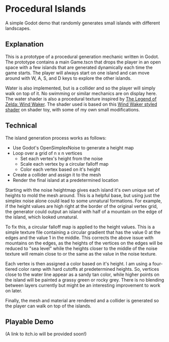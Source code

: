 # Procedural Islands

A simple Godot demo that randomly generates small islands with different landscapes.

## Explanation

This is a prototype of a procedural generation mechanic written in Godot. The prototype contains a main Game.tscn that drops the player in an open space with a few islands that are generated dynamically each time the game starts. The player will always start on one island and can move around with W, A, S, and D keys to explore the other islands.

Water is also implemented, but is a collider and so the player will simply walk on top of it. No swimming or similar mechanics are on display here. The water shader is also a procedural texture inspired by [The Legend of Zelda: Wind Waker](https://en.wikipedia.org/wiki/The_Legend_of_Zelda:_The_Wind_Waker). The shader used is based on this [Wind Waker styled shader](https://www.shadertoy.com/view/3tKBDz) on shader toy, with some of my own small modifications.

## Technical

The island generation process works as follows:
 - Use Godot's OpenSimplexNoise to generate a height map
 - Loop over a grid of n x n vertices
   - Set each vertex's height from the noise
   - Scale each vertex by a circular falloff map
   - Color each vertex based on it's height
 - Create a collider and assign it to the mesh
 - Render the final island at a predetermined location

Starting with the noise heightmap gives each island it's own unique set of heights to mold the mesh around. This is a helpful base, but using just the simplex noise alone could lead to some unnatural formations. For example, if the height values are high right at the border of the original vertex grid, the generator could output an island with half of a mountain on the edge of the island, which looked unnatural.

To fix this, a circular falloff map is applied to the height values. This is a simple texture file containing a circular gradient that has the value 0 at the edges and the value 1 in the middle. This corrects the above issue with mountains on the edges, as the heights of the vertices on the edges will be reduced to "sea level" while the heights closer to the middle of the noise texture will remain close to or the same as the value in the noise texture.

Each vertex is then assigned a color based on it's height. I am using a four-tiered color ramp with hard cutoffs at predetermined heights. So, vertices close to the water line appear as a sandy tan color, while higher points on the island will be painted a grassy green or rocky grey. There is no blending between layers currently but might be an interesting improvement to work on later.

Finally, the mesh and material are rendered and a collider is generated so the player can walk on top of the islands.

## Playable Demo

(A link to itch.io will be provided soon!)
